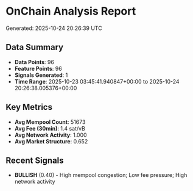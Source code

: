 # OnChain Analysis Report
Generated: 2025-10-24 20:26:39 UTC

## Data Summary
- **Data Points**: 96
- **Feature Points**: 96
- **Signals Generated**: 1
- **Time Range**: 2025-10-23 03:45:41.940847+00:00 to 2025-10-24 20:26:38.005376+00:00

## Key Metrics
- **Avg Mempool Count**: 51673
- **Avg Fee (30min)**: 1.4 sat/vB
- **Avg Network Activity**: 1.000
- **Avg Market Structure**: 0.652

## Recent Signals
- **BULLISH** (0.40) - High mempool congestion; Low fee pressure; High network activity
